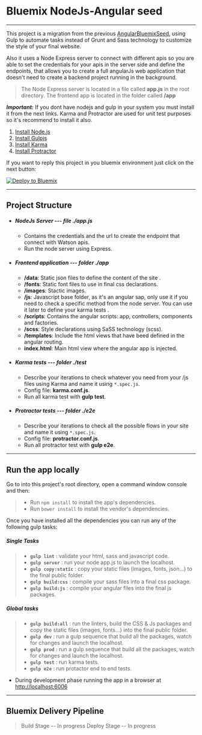 # Bluemix NodeJs-Angular seed
----------------------------------

This project is a migration from the previous [AngularBluemixSeed][], using Gulp to automate tasks instead of Grunt and Sass technology to customize the style of your final website. 

Also it uses a Node Express server to connect with different apis so you are able to set the credentials for your apis in the server side and define the endpoints, that allows you to create a full angularJs web application that doesn't need to create a backend project running in the background.


> The Node Express server is located in a file called **app.js** in the root directory.
> The frontend app is located in the folder called **/app** 


__*Important:*__ If you dont have nodejs and gulp in your system you must install it from the next links. Karma and Protractor are used for unit test purposes so it's recommend to install it also.

1. [Install Node.js][]
2. [Install Gulpjs][]
3. [Install Karma][]
4. [Install Protractor][]

If you want to reply this project in you bluemix environment just click on the next button:

[![Deploy to Bluemix](https://bluemix.net/deploy/button.png)](https://bluemix.net/deploy?repository=https://github.com/rubengmz/bluemix-nodeangularseed-gulp)

----------------------------------

## Project Structure
+ ##### NodeJs Server --- file ./app.js
    + Contains the credentials and the url to create the endpoint that connect with Watson apis.
    + Run the node server using Express.

+ ##### Frontend application --- folder ./app
    + **/data**: Static json files to define the content of the site .
    + **/fonts**: Static font files to use in final css declarations.
    + **/images**: Stactic images.
    + **/js**: Javascript base folder, as it's an angular sap, only use it if you need to check a specific method from the node server. You can use it later to define your karma tests .
    + **/scripts**: Contains the angular scripts: app, controllers, components and factories.
    + **/scss**: Style declarations using SaSS technology (scss).
    + **/templates**: Include the html views that have beed defined in the angular routing.
    + **index.html**: Main html view where the angular app is injected.

+ ##### Karma tests --- folder ./test
    + Describe your iterations to check whatever you need from your /js files using Karma and name it using `*.spec.js`.
    + Config file: **karma.conf.js**.
    + Run all karma test with **gulp test**.

+ ##### Protractor tests --- folder ./e2e
    + Describe your iterations to check all the possible flows in your site and name it using `*.spec.js`.
    + Config file: **protractor.conf.js**.
    + Run all protractor test with **gulp e2e**.

----------------------------------

## Run the app locally

Go to into this project's root directory, open a command window console and then:
> + Run `npm install` to install the app's dependencies.
> + Run `bower install` to install the vendor's dependencies.
 
Once you have installed all the dependencies you can run any of the following gulp tasks:

##### Single Tasks

> + **`gulp lint`** : validate your html, sass and javascript code.
> + **`gulp server`** : run your node app.js to launch the localhost.
> + **`gulp copy:static`** : copy your static files (images, fonts, json...) to the final public folder.
> + **`gulp build:css`** : compile your sass files into a final css package.
> + **`gulp build:js`** : compile your angular files into the final js packages.


##### Global tasks

> + **`gulp build:all`** : run the linters, build the CSS & Js packages and copy the static files (images, fonts...) into the final public folder.
> + **`gulp dev`** : run a gulp sequence that build all the packages, watch for changes and launch the localhost.
> + **`gulp prod`** : run a gulp sequence that build all the packages, watch for changes and launch the localhost.
> + **`gulp test`** : run karma tests.
> + **`gulp e2e`** : run protactor end to end tests.

+ During development phase running the app in a browser at <http://localhost:6006>

[Install Node.js]: https://nodejs.org/en/download/
[Install Gulpjs]: http://gulpjs.com/
[Install Karma]: https://karma-runner.github.io/1.0/index.html
[Install Protractor]: http://www.protractortest.org/#/
[AngularBluemixSeed]: https://github.com/larshnordli/AngularBluemixSeed

----------------------------------

## Bluemix Delivery Pipeline
> Build Stage -- In progress
> Deploy Stage -- In progress
